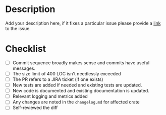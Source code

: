 # Description

Add your description here, if it fixes a particular issue please provide a
[link](https://docs.github.com/en/issues/tracking-your-work-with-issues/linking-a-pull-request-to-an-issue#linking-a-pull-request-to-an-issue-using-a-keyword=)
to the issue.

# Checklist

- [ ] Commit sequence broadly makes sense and commits have useful messages.
- [ ] The size limit of 400 LOC isn't needlessly exceeded
- [ ] The PR refers to a JIRA ticket (if one exists)
- [ ] New tests are added if needed and existing tests are updated.
- [ ] New code is documented and existing documentation is updated.
- [ ] Relevant logging and metrics added
- [ ] Any changes are noted in the `changelog.md` for affected crate
- [ ] Self-reviewed the diff
